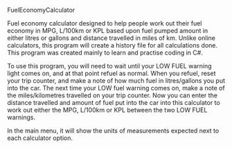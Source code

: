 FuelEconomyCalculator

Fuel economy calculator designed to help people work out their fuel economy in MPG, L/100km or KPL based upon fuel pumped amount in either litres or gallons and distance travelled in miles of km. Unlike online calculators, this program will create a history file for all calculations done. This program was created mainly to learn and practise coding in C#.


To use this program, you will need to wait until your LOW FUEL warning light comes on, and at that point refuel as normal. When you refuel, reset your trip counter, and make a note of how much fuel in litres/gallons you put into the car. The next time your LOW fuel warning comes on, make a note of the miles/kilometres travelled on your trip counter. Now you can enter the distance travelled and amount of fuel put into the car into this calculator to work out either the MPG, L/100km or KPL between the two LOW FUEL warnings.

In the main menu, it will show the units of measurements expected next to each calculator option.

